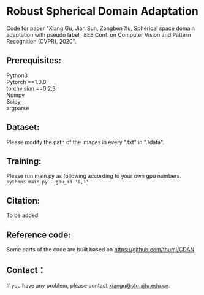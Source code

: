 # Robust Spherical Domain Adaptation
Code for paper "Xiang Gu, Jian Sun, Zongben Xu, Spherical space domain adaptation with pseudo label, IEEE Conf. on Computer Vision and Pattern Recognition (CVPR), 2020".
## Prerequisites:
Python3 <br>
Pytorch ==1.0.0 <br>
torchvision ==0.2.3 <br>
Numpy <br>
Scipy <br>
argparse <br>
## Dataset:
Please modify the path of the images in every ".txt" in "./data".
## Training:
Please run main.py as following according to your own gpu numbers.<br>
`python3 main.py --gpu_id '0,1' `
## Citation:
To be added.
## Reference code:
Some parts of the code are built based on https://github.com/thuml/CDAN.
## Contact：
If you have any problem, please contact xiangu@stu.xjtu.edu.cn.
